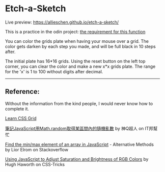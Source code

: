# Etch-a-Sketch

Live preview: https://allieschen.github.io/etch-a-sketch/

This is a practice in the odin project:
[the requirement for this function](https://www.theodinproject.com/paths/foundations/courses/foundations/lessons/etch-a-sketch-project)

You can color the grids plate when having your mouse over a grid. The color gets darken by each step you made, and will be full black in 10 steps after.

The initial plate has 16*16 grids. Using the reset button on the left top corner, you can clear the color and make a new x\*x grids plate. The range for the 'x' is 1 to 100 without digits after decimal.

---

## Reference:

Without the information from the kind people, I would never know how to complete it.

[Learn CSS Grid](https://learncssgrid.com/)

[筆記JavaScript用Math.random取得某區間內的隨機亂數](https://ithelp.ithome.com.tw/articles/10197920) by 神Q超人 on IT邦幫忙

[Find the min/max element of an array in JavaScript](https://stackoverflow.com/questions/1669190/find-the-min-max-element-of-an-array-in-javascript) - Alternative Methods by Lior Elrom on Stackoverflow

[Using JavaScript to Adjust Saturation and Brightness of RGB Colors](https://css-tricks.com/using-javascript-to-adjust-saturation-and-brightness-of-rgb-colors/) by Hugh Haworth on CSS-Tricks

